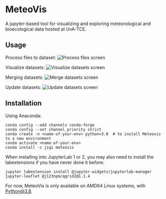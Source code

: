 # MeteoVis
A jupyter-based tool for visualizing and exploring meteorological and bioecological data hosted at UvA-TCE.

## Usage
Process files to dataset:
![Process files screen](readme_gifs/process_files.gif)

Visualize datasets:
![Visualize datasets screen](readme_gifs/visualize_datasets.gif)

Merging datasets:
![Merge datasets screen](readme_gifs/merge_datasets.gif)

Update datasets:
![Update datasets screen](readme_gifs/update_datasets.gif)

## Installation
Using Anaconda:

```shell
conda config --add channels conda-forge
conda config --set channel_priority strict
conda create -n <name-of-your-env> python=3.8  # to install Meteovis to a new environment
conda activate <name-of-your-env>
conda install -c jiqi meteovis
```
When installing into JupyterLab 1 or 2, you may also need to install the labextensions if you have never done it before:

```shell
jupyter labextension install @jupyter-widgets/jupyterlab-manager jupyter-leaflet @j123npm/qgrid2@1.1.4
```
For now, MeteoVis is only available on AMD64 Linux systems, with Python@3.8.